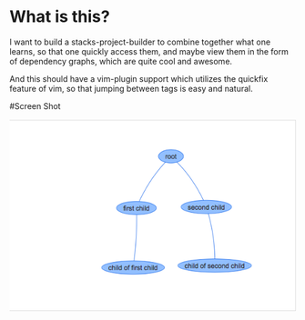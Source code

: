 # What is this?

I want to build a stacks-project-builder
to combine together what one learns, so that one quickly access them,
and maybe view them in the form of dependency graphs,
which are quite cool and awesome.

And this should have a vim-plugin support which utilizes the quickfix
feature of vim, so that jumping between tags is easy and natural.

#Screen Shot

![alt tag](http://github.com/JSDurand/stacker/blob/master/images/first%20image.png)
